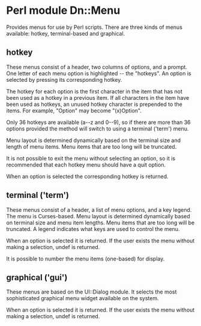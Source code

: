 # Perl module Dn::Menu #

Provides menus for use by Perl scripts. There are three kinds of menus
available: hotkey, terminal-based and graphical.

## hotkey ##

These menus consist of a header, two columns of options, and a prompt. One
letter of each menu option is highlighted -- the "hotkeys". An option is
selected by pressing its corresponding hotkey.

The hotkey for each option is the first character in the item that has not been
used as a hotkey in a previous item. If all characters in the item have been
used as hotkeys, an unused hotkey character is prepended to the items. For
example, "Option" may become "(x)Option".

Only 36 hotkeys are available (a--z and 0--9), so if there are more than 36
options provided the method will switch to using a terminal ('term') menu.

Menu layout is determined dynamically based on the terminal size and length of
menu items. Menu items that are too long will be truncated.

It is not possible to exit the menu without selecting an option, so it is
recommended that each hotkey menu should have a quit option.

When an option is selected the corresponding hotkey is returned.

## terminal ('term') ##

These menus consist of a header, a list of menu options, and a key legend. The
menu is Curses-based. Menu layout is determined dynamically based on terminal
size and menu item lengths. Menu items that are too long will be truncated. A
legend indicates what keys are used to control the menu.

When an option is selected it is returned. If the user exists the menu without
making a selection, undef is returned.

It is possible to number the menu items (one-based) for display.

## graphical ('gui') ##

These menus are based on the UI::Dialog module. It selects the most
sophisticated graphical menu widget available on the system.

When an option is selected it is returned. If the user exists the menu without
making a selection, undef is returned.
